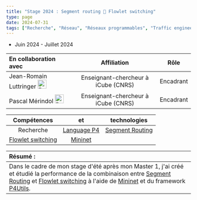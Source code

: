 ```yaml
---
title: "Stage 2024 : Segment routing 🤝 Flowlet switching"
type: page
date: 2024-07-31
tags: ["Recherche", "Réseau", "Réseaux programmables", "Traffic engineering"]
---
```



- Juin 2024 - Juillet 2024

|En collaboration avec | Affiliation | Rôle | 
| :------------------ | :----------: | :----------: |
| Jean-Romain Luttringer <a href="https://jroluttringer.github.io/"><img src="/images/rss.svg" alt="Portfolio" width="24px"></a>| Enseignant-chercheur à iCube (CNRS) | Encadrant |
| Pascal Mérindol <a href="https://clarinet.icube.unistra.fr/~merindol/"><img src="/images/rss.svg" alt="Portfolio" width="24px"></a>| Enseignant-chercheur à iCube (CNRS) | Encadrant | 
 
| Compétences |  et |  technologies |
| :------------------: | :----------: | :----------: |  
| Recherche | [Language P4](https://p4.org/) | [Segment Routing](https://www.segment-routing.net/) |  
| [Flowlet switching](https://people.csail.mit.edu/alizadeh/papers/letflow-nsdi17.pdf) | [Mininet](https://mininet.org/) |  |  


| Résumé : |
| :------------------ |
| Dans le cadre de mon stage d'été après mon Master 1, j'ai créé et étudié la performance de la combinaison entre [Segment Routing](https://www.segment-routing.net/) et [Flowlet switching](https://people.csail.mit.edu/alizadeh/papers/letflow-nsdi17.pdf) à l'aide de [Mininet](https://mininet.org/) et du framework [P4Utils](https://github.com/nsg-ethz/p4-utils).|   



